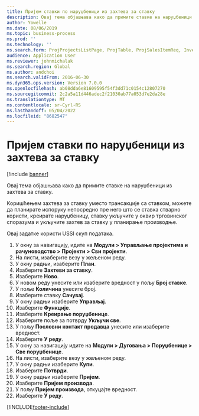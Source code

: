 ```yaml
---
title: Пријем ставки по наруџбеници из захтева за ставку
description: Овај тема објашњава како да примите ставке на наруџбеници из захтева за ставку.
author: Yowelle
ms.date: 08/06/2019
ms.topic: business-process
ms.prod: ''
ms.technology: ''
ms.search.form: ProjProjectsListPage, ProjTable, ProjSalesItemReq, InventItemIdLookupSimple, PurchCreateFromSalesOrder, VendAccountItemLookup, PurchTable, PurchEditLines
audience: Application User
ms.reviewer: johnmichalak
ms.search.region: Global
ms.author: andchoi
ms.search.validFrom: 2016-06-30
ms.dyn365.ops.version: Version 7.0.0
ms.openlocfilehash: ab08dda6e81609595f54f3dd71c0154c12807270
ms.sourcegitcommit: 2c2a5a11d446adec2f21030ab77a053d7e2da28e
ms.translationtype: MT
ms.contentlocale: sr-Cyrl-RS
ms.lasthandoff: 05/04/2022
ms.locfileid: "8682547"
---
```

# <a name="receive-items-on-purchase-order-from-item-requirement"></a>Пријем ставки по наруџбеници из захтева за ставку

[!include [banner](../../includes/banner.md)]

Овај тема објашњава како да примите ставке на наруџбеници из захтева за ставку.

Коришћењем захтева за ставку уместо трансакције са ставком, можете да планирате испоруку непосредно пре него што се ставка стварно користи, креирате наруџбеницу, ставку укључите у оквир трговинског споразума и укључите захтев за ставку у планирање производње. 

Овај задатке користи USSI скуп података.

1. У окну за навигацију, идите на **Модули > Управљање пројектима и рачуноводство > Пројекти > Сви пројекти**.
2. На листи, изаберите везу у жељеном реду.
3. У окну радњи, изаберите **План**.
4. Изаберите **Захтеви за ставку**.
5. Изаберите **Ново**.
6. У новом реду унесите или изаберите вредност у пољу **Број ставке**.
7. У поље **Количина** унесите број.
8. Изаберите ставку **Сачувај**.
9. У окну радњи изаберите **Управљај**.
10. Изаберите **Функције**.
11. Изаберите **Креирање поруџбенице**.
12. Изаберите поље за потврду **Укључи све**.
13. У пољу **Пословни контакт продавца** унесите или изаберите вредност.
14. Изаберите **У реду**.
15. У окну за навигацију идите на **Модули > Дуговања > Поруџбенице > Све поруџбенице**.
16. На листи, изаберите везу у жељеном реду.
17. У окну радњи изаберите **Купи**.
18. Изаберите **Потврди**.
19. У окну радњи изаберите **Пријем**.
20. Изаберите **Пријем производа**.
21. У пољу **Пријем производа**, откуцајте вредност.
22. Изаберите **У реду**.



[!INCLUDE[footer-include](../../includes/footer-banner.md)]